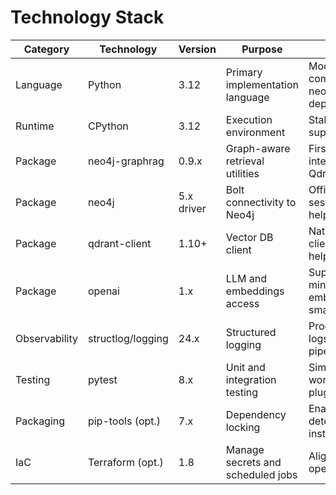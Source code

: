 # Technology Stack

| Category            | Technology         | Version      | Purpose                                        | Rationale                                                     |
|---------------------|--------------------|--------------|------------------------------------------------|---------------------------------------------------------------|
| Language            | Python             | 3.12         | Primary implementation language                | Modern LTS, compatible with neo4j-graphrag dependencies       |
| Runtime             | CPython            | 3.12         | Execution environment                          | Stable, widely supported                                     |
| Package             | neo4j-graphrag     | 0.9.x        | Graph-aware retrieval utilities                | First-party Neo4j integration with Qdrant support             |
| Package             | neo4j              | 5.x driver   | Bolt connectivity to Neo4j                     | Official driver with session/transaction helpers              |
| Package             | qdrant-client      | 1.10+        | Vector DB client                               | Native Qdrant client with payload helpers                     |
| Package             | openai             | 1.x          | LLM and embeddings access                       | Supports GPT-4o-mini and text-embedding-3-small               |
| Observability       | structlog/logging  | 24.x         | Structured logging                              | Produces JSON logs suitable for pipeline telemetry            |
| Testing             | pytest             | 8.x          | Unit and integration testing                    | Simple CLI workflow, strong plugin ecosystem                  |
| Packaging           | pip-tools (opt.)   | 7.x          | Dependency locking                              | Enables deterministic installs                                |
| IaC                 | Terraform (opt.)   | 1.8          | Manage secrets and scheduled jobs               | Aligns with existing operational tooling                      |
